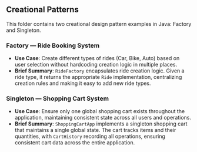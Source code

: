## Creational Patterns

This folder contains two creational design pattern examples in Java: Factory and Singleton.

### Factory — Ride Booking System
- **Use Case**: Create different types of rides (Car, Bike, Auto) based on user selection without hardcoding creation logic in multiple places.
- **Brief Summary**: `RideFactory` encapsulates ride creation logic. Given a ride type, it returns the appropriate `Ride` implementation, centralizing creation rules and making it easy to add new ride types.

### Singleton — Shopping Cart System
- **Use Case**: Ensure only one global shopping cart exists throughout the application, maintaining consistent state across all users and operations.
- **Brief Summary**: `ShoppingCartApp` implements a singleton shopping cart that maintains a single global state. The cart tracks items and their quantities, with `CartHistory` recording all operations, ensuring consistent cart data across the entire application.
